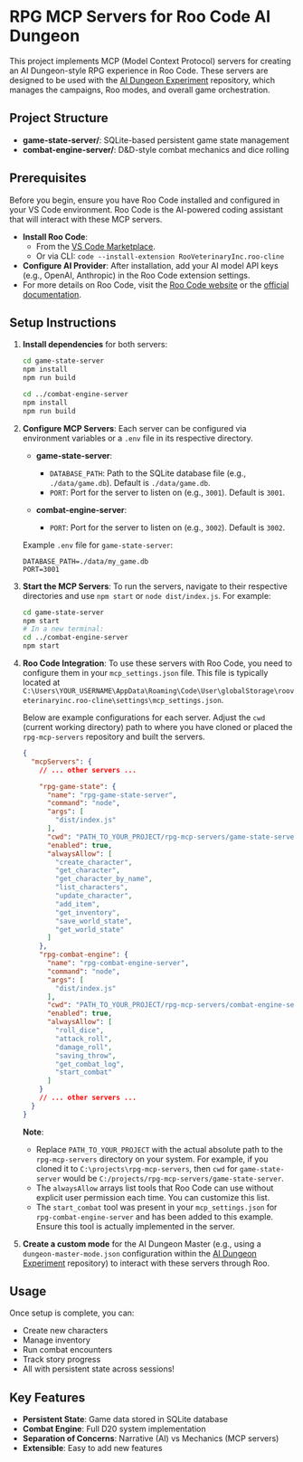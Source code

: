 # RPG MCP Servers for Roo Code AI Dungeon

This project implements MCP (Model Context Protocol) servers for creating an AI Dungeon-style RPG experience in Roo Code. These servers are designed to be used with the [AI Dungeon Experiment](https://github.com/Mnehmos/AI-Dungeon-Experiment) repository, which manages the campaigns, Roo modes, and overall game orchestration.

## Project Structure

- **game-state-server/**: SQLite-based persistent game state management
- **combat-engine-server/**: D&D-style combat mechanics and dice rolling

## Prerequisites

Before you begin, ensure you have Roo Code installed and configured in your VS Code environment. Roo Code is the AI-powered coding assistant that will interact with these MCP servers.

-   **Install Roo Code**:
    -   From the [VS Code Marketplace](https://marketplace.visualstudio.com/items?itemName=RooVeterinaryInc.roo-cline).
    -   Or via CLI: `code --install-extension RooVeterinaryInc.roo-cline`
-   **Configure AI Provider**: After installation, add your AI model API keys (e.g., OpenAI, Anthropic) in the Roo Code extension settings.
-   For more details on Roo Code, visit the [Roo Code website](https://roocode.com) or the [official documentation](https://docs.roocode.com).

## Setup Instructions

1. **Install dependencies** for both servers:
   ```bash
   cd game-state-server
   npm install
   npm run build
   
   cd ../combat-engine-server
   npm install
   npm run build
   ```

2. **Configure MCP Servers**:
   Each server can be configured via environment variables or a `.env` file in its respective directory.

   - **game-state-server**:
     - `DATABASE_PATH`: Path to the SQLite database file (e.g., `./data/game.db`). Default is `./data/game.db`.
     - `PORT`: Port for the server to listen on (e.g., `3001`). Default is `3001`.

   - **combat-engine-server**:
     - `PORT`: Port for the server to listen on (e.g., `3002`). Default is `3002`.

   Example `.env` file for `game-state-server`:
   ```
   DATABASE_PATH=./data/my_game.db
   PORT=3001
   ```

3. **Start the MCP Servers**:
   To run the servers, navigate to their respective directories and use `npm start` or `node dist/index.js`.
   For example:
   ```bash
   cd game-state-server
   npm start
   # In a new terminal:
   cd ../combat-engine-server
   npm start
   ```

4. **Roo Code Integration**:
   To use these servers with Roo Code, you need to configure them in your `mcp_settings.json` file. This file is typically located at `C:\Users\YOUR_USERNAME\AppData\Roaming\Code\User\globalStorage\rooveterinaryinc.roo-cline\settings\mcp_settings.json`.

   Below are example configurations for each server. Adjust the `cwd` (current working directory) path to where you have cloned or placed the `rpg-mcp-servers` repository and built the servers.

   ```json
   {
     "mcpServers": {
       // ... other servers ...

       "rpg-game-state": {
         "name": "rpg-game-state-server",
         "command": "node",
         "args": [
           "dist/index.js"
         ],
         "cwd": "PATH_TO_YOUR_PROJECT/rpg-mcp-servers/game-state-server",
         "enabled": true,
         "alwaysAllow": [
           "create_character",
           "get_character",
           "get_character_by_name",
           "list_characters",
           "update_character",
           "add_item",
           "get_inventory",
           "save_world_state",
           "get_world_state"
         ]
       },
       "rpg-combat-engine": {
         "name": "rpg-combat-engine-server",
         "command": "node",
         "args": [
           "dist/index.js"
         ],
         "cwd": "PATH_TO_YOUR_PROJECT/rpg-mcp-servers/combat-engine-server",
         "enabled": true,
         "alwaysAllow": [
           "roll_dice",
           "attack_roll",
           "damage_roll",
           "saving_throw",
           "get_combat_log",
           "start_combat"
         ]
       }
       // ... other servers ...
     }
   }
   ```
   **Note**:
   - Replace `PATH_TO_YOUR_PROJECT` with the actual absolute path to the `rpg-mcp-servers` directory on your system. For example, if you cloned it to `C:\projects\rpg-mcp-servers`, then `cwd` for `game-state-server` would be `C:/projects/rpg-mcp-servers/game-state-server`.
   - The `alwaysAllow` arrays list tools that Roo Code can use without explicit user permission each time. You can customize this list.
   - The `start_combat` tool was present in your `mcp_settings.json` for `rpg-combat-engine-server` and has been added to this example. Ensure this tool is actually implemented in the server.

5. **Create a custom mode** for the AI Dungeon Master (e.g., using a `dungeon-master-mode.json` configuration within the [AI Dungeon Experiment](https://github.com/Mnehmos/AI-Dungeon-Experiment) repository) to interact with these servers through Roo.

## Usage

Once setup is complete, you can:
- Create new characters
- Manage inventory
- Run combat encounters
- Track story progress
- All with persistent state across sessions!

## Key Features

- **Persistent State**: Game data stored in SQLite database
- **Combat Engine**: Full D20 system implementation
- **Separation of Concerns**: Narrative (AI) vs Mechanics (MCP servers)
- **Extensible**: Easy to add new features

